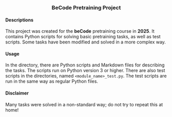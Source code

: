 <h3 align="center">BeCode Pretraining Project</h3>

#### Descriptions

<!--
    <span style="color: red;">This is changes by **Michiel**,I've approved them</span>
-->

This project was created for the **beCode** pretraining course in **2025**. It contains Python scripts
for solving basic pretraining tasks, as well as test scripts. Some tasks have been modified
and solved in a more complex way.

#### Usage

In the directory, there are Python scripts and Markdown files for describing the tasks. 
The scripts run on Python version 3 or higher. There are also test scripts in the directories, 
named `<module_name>_test.py`. The test scripts are run in the same way as regular Python files.

#### Disclaimer

Many tasks were solved in a non-standard way; do not try to repeat this at home!

